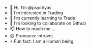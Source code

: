 - 👋 Hi, I’m @psychyas
- 👀 I’m interested in Trading
- 🌱 I’m currently learning to Trade
- 💞️ I’m looking to collaborate on Github
- 📫 How to reach me ...
- 😄 Pronouns: introvet
- ⚡ Fun fact: I am a Human being

<!---
psychyas/psychyas is a ✨ special ✨ repository because its `README.md` (this file) appears on your GitHub profile.
You can click the Preview link to take a look at your changes.
--->
